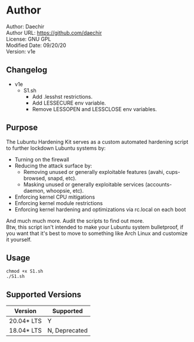 # Author
Author: Daechir <br/>
Author URL: https://github.com/daechir <br/>
License: GNU GPL <br/>
Modified Date: 09/20/20 <br/>
Version: v1e


## Changelog
+ v1e
  * S1.sh
    + Add .lesshst restrictions.
    + Add LESSECURE env variable.
    + Remove LESSOPEN and LESSCLOSE env variables.


## Purpose
The Lubuntu Hardening Kit serves as a custom automated hardening script to further lockdown Lubuntu systems by:
+ Turning on the firewall
+ Reducing the attack surface by:
	* Removing unused or generally exploitable features (avahi, cups-browsed, snapd, etc).
	* Masking unused or generally exploitable services (accounts-daemon, whoopsie, etc).
+ Enforcing kernel CPU mitigations
+ Enforcing kernel module restrictions
+ Enforcing kernel hardening and optimizations via rc.local on each boot

And much much more. Audit the scripts to find out more. <br/>
Btw, this script isn't intended to make your Lubuntu system bulletproof, if you want that it's best to move to something like Arch Linux and customize it yourself.


## Usage
`chmod +x S1.sh` <br/>
`./S1.sh`


## Supported Versions
| Version | Supported |
| --- | --- |
| 20.04* LTS | Y |
| 18.04* LTS | N, Deprecated |
